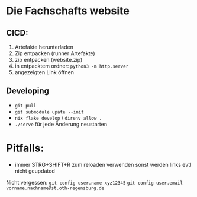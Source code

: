 # Die Fachschafts website

## CICD:
1. Artefakte herunterladen
1. Zip entpacken (runner Artefakte)
1. zip entpacken (website.zip)
1. in entpacktem ordner: `python3 -m http.server`
1. angezeigten Link öffnen

## Developing
- `git pull`
- `git submodule upate --init`
- `nix flake develop` / `direnv allow .`
- `./serve` für jede Änderung neustarten

# Pitfalls:
- immer STRG+SHIFT+R zum reloaden verwenden sonst werden links evtl nicht geupdated

Nicht vergessen:
`git config user.name xyz12345`
`git config user.email vorname.nachname@st.oth-regensburg.de`
